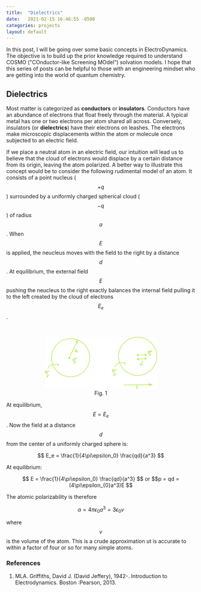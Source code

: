 ```yaml
---
title:  "Dielectrics"
date:   2021-02-15 16:46:55 -0500
categories: projects
layout: default
---
```

In this post, I will be going over some basic concepts in ElectroDynamics. The objective is to build up the prior knowledge required to understand COSMO ("COnductor-like Screening MOdel") solvation models. I hope that this series of posts can be helpful to those with an engineering mindset who are getting into the world of quantum chemistry.

Dielectrics
---

Most matter is categorized as **conductors** or **insulators**. Conductors have an abundance of electrons that float freely through the material. A typical metal has one or two electrons per atom shared all across. Conversely, insulators (or **dielectrics**) have their electrons on leashes. The electrons make microscopic displacements within the atom or molecule once subjected to an electric field.

If we place a neutral atom in an electric field, our intuition will lead us to believe that the cloud of electrons would displace by a certain distance from its origin, leaving the atom polarized. A better way to illustrate this concept would be to consider the following rudimental model of an atom. It consists of a point nucleus ($$+q$$) surrounded by a uniformly charged spherical cloud ($$-q$$) of radius $$a$$. When $$E$$ is applied, the neucleus moves with the field to the right by a distance $$d$$. At equilibrium, the external field $$E$$ pushing the neucleus to the right exactly balances the internal field pulling it to the left created by the cloud of electrons $$E_e$$.

<br/>
<p align="center">
  <img src="/assets/images/neutral_atom_dielectric.png" />
  <legend>Fig. 1</legend>
</p>

At equilibrium, $$E = E_e$$. Now the field at a distance $$d$$ from the center of a uniformly charged sphere is:

$$ E_e = \frac{1}{4\pi\epsilon_0} \frac{qd}{a^3} $$

At equilibrium:
<p align="center">
$$ E = \frac{1}{4\pi\epsilon_0} \frac{qd}{a^3} $$ or 
$$p = qd = (4\pi\epsilon_{0}a^3)E $$
</p>

The atomic polarizability is therefore

$$\alpha = 4\pi\epsilon_{0}a^3 = 3\epsilon_{0}v$$

where $$v$$ is the volume of the atom. This is a crude approximation ut is accurate to within a factor of four or so for many simple atoms.

### References
1. MLA. Griffiths, David J. (David Jeffery), 1942-. Introduction to Electrodynamics. Boston :Pearson, 2013.
